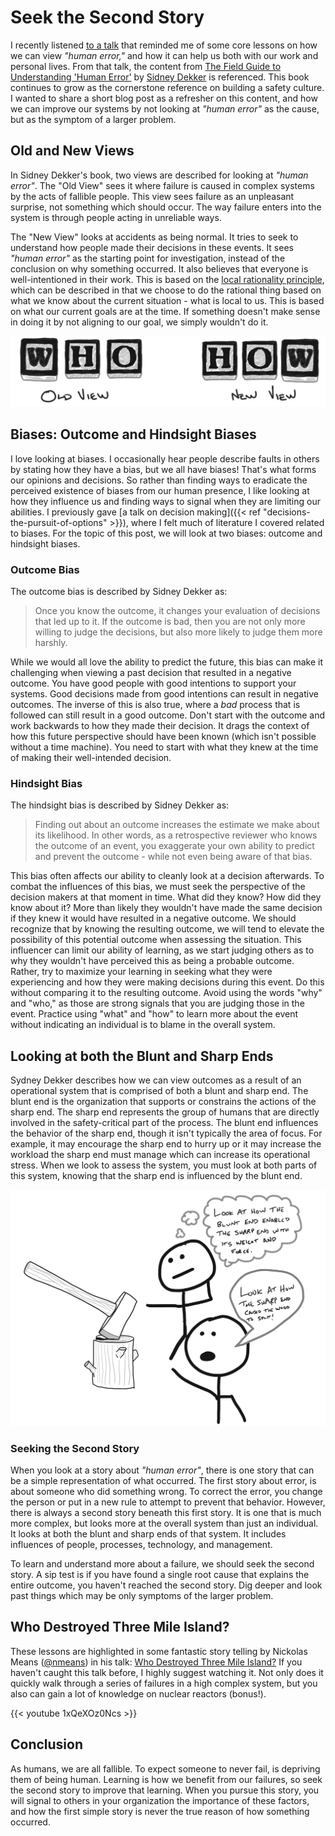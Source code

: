 # Seek the Second Story


I recently listened [to a talk](#who-destroyed-three-mile-island) that reminded me of some core lessons on how we can view _"human error,"_ and how it can help us both with our work and personal lives. From that talk, the content from [The Field Guide to Understanding 'Human Error'](https://www.oreilly.com/library/view/the-field-guide/9781317031833/) by [Sidney Dekker](https://en.wikipedia.org/wiki/Sidney_Dekker) is referenced. This book continues to grow as the cornerstone reference on building a safety culture. I wanted to share a short blog post as a refresher on this content, and how we can improve our systems by not looking at _"human error"_ as the cause, but as the symptom of a larger problem.

## Old and New Views

In Sidney Dekker's book, two views are described for looking at _"human error"_. The "Old View" sees it where failure is caused in complex systems by the acts of fallible people. This view sees failure as an unpleasant surprise, not something which should occur. The way failure enters into the system is through people acting in unreliable ways.

The "New View" looks at accidents as being normal. It tries to seek to understand how people made their decisions in these events. It sees _"human error"_ as the starting point for investigation, instead of the conclusion on why something occurred. It also believes that everyone is well-intentioned in their work. This is based on the [local rationality principle](https://en.wikipedia.org/wiki/Principle_of_rationality), which can be described in that we choose to do the rational thing based on what we know about the current situation - what is local to us. This is based on what our current goals are at the time. If something doesn't make sense in doing it by not aligning to our goal, we simply wouldn't do it.

![](old-new-view.png)

## Biases: Outcome and Hindsight Biases

I love looking at biases. I occasionally hear people describe faults in others by stating how they have a bias, but we all have biases! That's what forms our opinions and decisions. So rather than finding ways to eradicate the perceived existence of biases from our human presence, I like looking at how they influence us and finding ways to signal when they are limiting our abilities. I previously gave [a talk on decision making]({{< ref "decisions-the-pursuit-of-options" >}}), where I felt much of literature I covered related to biases. For the topic of this post, we will look at two biases: outcome and hindsight biases.

### Outcome Bias

The outcome bias is described by Sidney Dekker as:

> Once you know the outcome, it changes your evaluation of decisions that led up to it. If the outcome is bad, then you are not only more willing to judge the decisions, but also more likely to judge them more harshly.

While we would all love the ability to predict the future, this bias can make it challenging when viewing a past decision that resulted in a negative outcome. You have good people with good intentions to support your systems. Good decisions made from good intentions can result in negative outcomes. The inverse of this is also true, where a _bad_ process that is followed can still result in a good outcome. Don't start with the outcome and work backwards to how they made their decision. It drags the context of how this future perspective should have been known (which isn't possible without a time machine). You need to start with what they knew at the time of making their well-intended decision.

### Hindsight Bias

The hindsight bias is described by Sidney Dekker as:

> Finding out about an outcome increases the estimate we make about its likelihood. In other words, as a retrospective reviewer who knows the outcome of an event, you exaggerate your own ability to predict and prevent the outcome - while not even being aware of that bias.

This bias often affects our ability to cleanly look at a decision afterwards. To combat the influences of this bias, we must seek the perspective of the decision makers at that moment in time. What did they know? How did they know about it? More than likely they wouldn't have made the same decision if they knew it would have resulted in a negative outcome. We should recognize that by knowing the resulting outcome, we will tend to elevate the possibility of this potential outcome when assessing the situation. This influencer can limit our ability of learning, as we start judging others as to why they wouldn't have perceived this as being a probable outcome. Rather, try to maximize your learning in seeking what they were experiencing and how they were making decisions during this event. Do this without comparing it to the resulting outcome. Avoid using the words "why" and "who," as those are strong signals that you are judging those in the event. Practice using "what" and "how" to learn more about the event without indicating an individual is to blame in the overall system.

## Looking at both the Blunt and Sharp Ends

Sydney Dekker describes how we can view outcomes as a result of an operational system that is comprised of both a blunt and sharp end. The blunt end is the organization that supports or constrains the actions of the sharp end. The sharp end represents the group of humans that are directly involved in the safety-critical part of the process. The blunt end influences the behavior of the sharp end, though it isn't typically the area of focus. For example, it may encourage the sharp end to hurry up or it may increase the workload the sharp end must manage which can increase its operational stress.  When we look to assess the system, you must look at both parts of this system, knowing that the sharp end is influenced by the blunt end.

![](blunt-and-sharp-ends.png)

### Seeking the Second Story

When you look at a story about _"human error"_, there is one story that can be a simple representation of what occurred. The first story about error, is about someone who did something wrong. To correct the error, you change the person or put in a new rule to attempt to prevent that behavior. However, there is always a second story beneath this first story. It is one that is much more complex, but looks more at the overall system than just an individual. It looks at both the blunt and sharp ends of that system. It includes influences of people, processes, technology, and management.

To learn and understand more about a failure, we should seek the second story. A sip test is if you have found a single root cause that explains the entire outcome, you haven't reached the second story. Dig deeper and look past things which may be only symptoms of the larger problem.

## Who Destroyed Three Mile Island?

These lessons are highlighted in some fantastic story telling by Nickolas Means ([@nmeans](https://twitter.com/nmeans)) in his talk: [Who Destroyed Three Mile Island?](https://www.youtube.com/watch?v=1xQeXOz0Ncs) If you haven't caught this talk before, I highly suggest watching it. Not only does it quickly walk through a series of failures in a high complex system, but you also can gain a lot of knowledge on nuclear reactors (bonus!).

{{< youtube 1xQeXOz0Ncs >}}

## Conclusion

As humans, we are all fallible. To expect someone to never fail, is depriving them of being human. Learning is how we benefit from our failures, so seek the second story to improve that learning. When you pursue this story, you will signal to others in your organization the importance of these factors, and how the first simple story is never the true reason of how something occurred.

